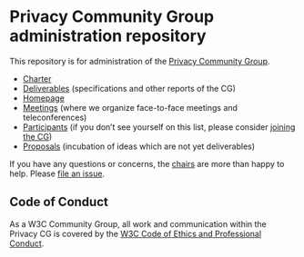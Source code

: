 # Privacy Community Group administration repository

This repository is for administration of the
[Privacy Community Group](https://privacycg.github.io/).

* [Charter](https://privacycg.github.io/charter.html)
* [Deliverables](https://privacycg.github.io/charter.html#deliverables) (specifications and other reports of the CG)
* [Homepage](https://privacycg.github.io/)
* [Meetings](https://github.com/privacycg/meetings/) (where we organize face-to-face meetings and teleconferences)
* [Participants](https://www.w3.org/community/privacycg/participants) (if you don’t see yourself on this list, please consider [joining the CG](https://www.w3.org/community/privacycg/join))
* [Proposals](https://github.com/privacycg/proposals/) (incubation of ideas which are not yet deliverables)

If you have any questions or concerns, the
[chairs](https://privacycg.github.io/charter.html#chairs) are more
than happy to help. Please
[file an issue](https://github.com/privacycg/admin/issues/new).

## Code of Conduct

As a W3C Community Group, all work and communication within the Privacy
CG is covered by the
[W3C Code of Ethics and Professional Conduct](https://www.w3.org/Consortium/cepc/).

